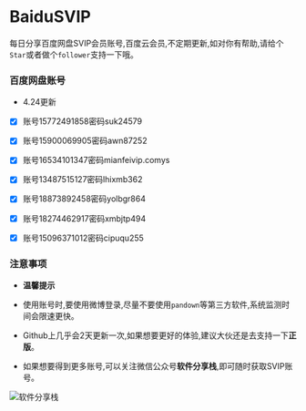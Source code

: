 # BaiduSVIP

每日分享百度网盘SVIP会员账号,百度云会员,不定期更新,如对你有帮助,请给个`Star`或者做个`follower`支持一下哦。

### 百度网盘账号 

- 4.24更新


- [x] 账号15772491858密码suk24579

- [x] 账号15900069905密码awn87252

- [x] 账号16534101347密码mianfeivip.comys

- [x] 账号13487515127密码lhixmb362

- [x] 账号18873892458密码yolbgr864

- [x] 账号18274462917密码xmbjtp494

- [x] 账号15096371012密码cipuqu255


### 注意事项

- **温馨提示**

- 使用账号时,要使用微博登录,尽量不要使用`pandown`等第三方软件,系统监测时间会限速更快。

- Github上几乎会2天更新一次,如果想要更好的体验,建议大伙还是去支持一下**正版**。

- 如果想要得到更多账号,可以关注微信公众号**软件分享栈**,即可随时获取SVIP账号。

![软件分享栈](https://ae01.alicdn.com/kf/H5082b6f3bdfc456bb7b5de0f9c104212L.png)

